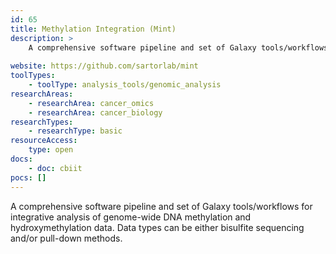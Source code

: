 ```yaml
---
id: 65
title: Methylation Integration (Mint)
description: >
    A comprehensive software pipeline and set of Galaxy tools/workflows for integrative analysis of genome-wide DNA methylation and hydroxymethylation data. Data types can be either bisulfite sequencing and/or pull-down methods.
    
website: https://github.com/sartorlab/mint
toolTypes:
    - toolType: analysis_tools/genomic_analysis
researchAreas:
    - researchArea: cancer_omics
    - researchArea: cancer_biology
researchTypes:
    - researchType: basic
resourceAccess:
    type: open
docs:
    - doc: cbiit
pocs: []        
---
```

A comprehensive software pipeline and set of Galaxy tools/workflows for integrative analysis of genome-wide DNA methylation and hydroxymethylation data. Data types can be either bisulfite sequencing and/or pull-down methods.
